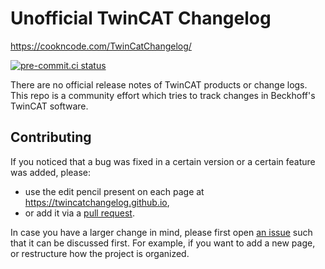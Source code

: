 # Unofficial TwinCAT Changelog

<https://cookncode.com/TwinCatChangelog/>

[![pre-commit.ci status](https://results.pre-commit.ci/badge/github/Roald87/TwinCatChangelog/main.svg)](https://results.pre-commit.ci/latest/github/Roald87/TwinCatChangelog/main)

There are no official release notes of TwinCAT products or change logs. This repo is a community effort which tries to track changes in Beckhoff's TwinCAT software.

## Contributing

If you noticed that a bug was fixed in a certain version or a certain feature was added, please:

- use the edit pencil present on each page at <https://twincatchangelog.github.io>,
- or add it via a [pull request](https://docs.github.com/en/github/collaborating-with-pull-requests/proposing-changes-to-your-work-with-pull-requests/creating-a-pull-request).

In case you have a larger change in mind, please first open [an issue](https://github.com/Roald87/TwinCatChangelog/issues) such that it can be discussed first. For example, if you want to add a new page, or restructure how the project is organized.
